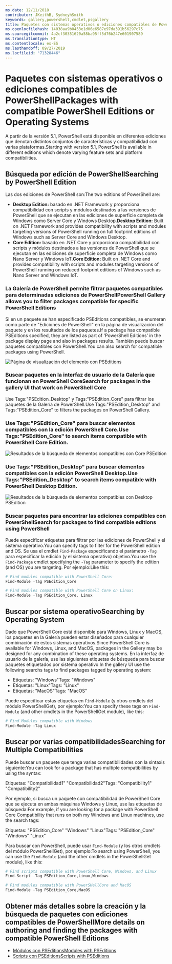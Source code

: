 ```yaml
---
ms.date: 12/11/2018
contributor: JKeithB, SydneyhSmith
keywords: gallery,powershell,cmdlet,psgallery
title: Paquetes con sistemas operativos o ediciones compatibles de PowerShell
ms.openlocfilehash: 14038aa9b0453e1d06e6587e97da391b56297c75
ms.sourcegitcommit: 4a2cf30351620a58ba95ff5d76b247e601907589
ms.translationtype: HT
ms.contentlocale: es-ES
ms.lasthandoff: 09/27/2019
ms.locfileid: "71328446"
---
```

# <a name="packages-with-compatible-powershell-editions-or-operating-systems"></a><span data-ttu-id="023b0-103">Paquetes con sistemas operativos o ediciones compatibles de PowerShell</span><span class="sxs-lookup"><span data-stu-id="023b0-103">Packages with compatible PowerShell Editions or Operating Systems</span></span>

<span data-ttu-id="023b0-104">A partir de la versión 5.1, PowerShell está disponible en diferentes ediciones que denotan distintos conjuntos de características y compatibilidad con varias plataformas.</span><span class="sxs-lookup"><span data-stu-id="023b0-104">Starting with version 5.1, PowerShell is available in different editions which denote varying feature sets and platform compatibilities.</span></span>

## <a name="searching-by-powershell-edition"></a><span data-ttu-id="023b0-105">Búsqueda por edición de PowerShell</span><span class="sxs-lookup"><span data-stu-id="023b0-105">Searching by PowerShell Edition</span></span>

<span data-ttu-id="023b0-106">Las dos ediciones de PowerShell son:</span><span class="sxs-lookup"><span data-stu-id="023b0-106">The two editions of PowerShell are:</span></span>
- <span data-ttu-id="023b0-107">**Desktop Edition:** basado en .NET Framework y proporciona compatibilidad con scripts y módulos destinados a las versiones de PowerShell que se ejecutan en las ediciones de superficie completa de Windows como Server Core y Windows Desktop.</span><span class="sxs-lookup"><span data-stu-id="023b0-107">**Desktop Edition:** Built on .NET Framework and provides compatibility with scripts and modules targeting versions of PowerShell running on full footprint editions of Windows such as Server Core and Windows Desktop.</span></span>
- <span data-ttu-id="023b0-108">**Core Edition:** basado en .NET Core y proporciona compatibilidad con scripts y módulos destinados a las versiones de PowerShell que se ejecutan en las ediciones de superficie completa de Windows como Nano Server y Windows IoT.</span><span class="sxs-lookup"><span data-stu-id="023b0-108">**Core Edition:** Built on .NET Core and provides compatibility with scripts and modules targeting versions of PowerShell running on reduced footprint editions of Windows such as Nano Server and Windows IoT.</span></span>

### <a name="powershell-gallery-allows-you-to-filter-packages-compatible-for-specific-powershell-editions"></a><span data-ttu-id="023b0-109">La Galería de PowerShell permite filtrar paquetes compatibles para determinadas ediciones de PowerShell</span><span class="sxs-lookup"><span data-stu-id="023b0-109">PowerShell Gallery allows you to filter packages compatible for specific PowerShell Editions</span></span>

<span data-ttu-id="023b0-110">Si en un paquete se han especificado PSEditions compatibles, se enumeran como parte de "Ediciones de PowerShell" en la página de visualización del paquete y en los resultados de los paquetes.</span><span class="sxs-lookup"><span data-stu-id="023b0-110">If a package has compatible PSEditions specified, they are listed as part of 'PowerShell Editions' in the package display page and also in packages results.</span></span>
<span data-ttu-id="023b0-111">También puede buscar paquetes compatibles con PowerShell.</span><span class="sxs-lookup"><span data-stu-id="023b0-111">You can also search for compatible packages using PowerShell.</span></span>

![Página de visualización del elemento con PSEditions](../../Images/packagedisplaypagewithpseditions.PNG)

### <a name="search-for-packages-in-the-gallery-ui-that-work-on-powershell-core"></a><span data-ttu-id="023b0-113">Buscar paquetes en la interfaz de usuario de la Galería que funcionan en PowerShell Core</span><span class="sxs-lookup"><span data-stu-id="023b0-113">Search for packages in the gallery UI that work on PowerShell Core</span></span>

<span data-ttu-id="023b0-114">Use Tags:"PSEdition_Desktop" y Tags:"PSEdition_Core" para filtrar los paquetes de la Galería de PowerShell.</span><span class="sxs-lookup"><span data-stu-id="023b0-114">Use Tags:"PSEdition_Desktop" and Tags:"PSEdition_Core" to filters the packages on PowerShell Gallery.</span></span>

### <a name="use-tagspsedition_core-to-search-items-compatible-with-powershell-core-edition"></a><span data-ttu-id="023b0-115">Use Tags:"PSEdition_Core" para buscar elementos compatibles con la edición PowerShell Core.</span><span class="sxs-lookup"><span data-stu-id="023b0-115">Use Tags:"PSEdition_Core" to search items compatible with PowerShell Core Edition.</span></span>

![Resultados de la búsqueda de elementos compatibles con Core PSEdition](../../Images/searchresultswithpseditions.PNG)

### <a name="use-tagspsedition_desktop-to-search-items-compatible-with-powershell-desktop-edition"></a><span data-ttu-id="023b0-117">Use Tags:"PSEdition_Desktop" para buscar elementos compatibles con la edición PowerShell Desktop.</span><span class="sxs-lookup"><span data-stu-id="023b0-117">Use Tags:"PSEdition_Desktop" to search items compatible with PowerShell Desktop Edition.</span></span>

![Resultados de la búsqueda de elementos compatibles con Desktop PSEdition](../../Images/searchresultswithpseditionsdesktop.PNG)

### <a name="search-for-packages-to-find-compatible-editions-using-powershell"></a><span data-ttu-id="023b0-119">Buscar paquetes para encontrar las ediciones compatibles con PowerShell</span><span class="sxs-lookup"><span data-stu-id="023b0-119">Search for packages to find compatible editions using PowerShell</span></span>
<span data-ttu-id="023b0-120">Puede especificar etiquetas para filtrar por las ediciones de PowerShell y el sistema operativo.</span><span class="sxs-lookup"><span data-stu-id="023b0-120">You can specify tags to filter for the PowerShell edition and OS.</span></span>
<span data-ttu-id="023b0-121">Se usa el cmdlet `Find-Package` especificando el parámetro `-Tag` para especificar la edición (y el sistema operativo) objetivo.</span><span class="sxs-lookup"><span data-stu-id="023b0-121">You use the `Find-Package` cmdlet specifying the `-Tag` parameter to specify the edition (and OS) you are targeting.</span></span>
<span data-ttu-id="023b0-122">Por ejemplo:</span><span class="sxs-lookup"><span data-stu-id="023b0-122">Like this:</span></span>

```powershell
# Find modules compatible with PowerShell Core:
Find-Module -Tag PSEdition_Core

# Find modules compatible with PowerShell Core on Linux:
Find-Module -Tag PSEdition_Core, Linux
```

## <a name="searching-by-operating-system"></a><span data-ttu-id="023b0-123">Buscar por sistema operativo</span><span class="sxs-lookup"><span data-stu-id="023b0-123">Searching by Operating System</span></span>

<span data-ttu-id="023b0-124">Dado que PowerShell Core está disponible para Windows, Linux y MacOS, los paquetes en la Galería pueden estar diseñados para cualquier combinación de estos sistemas operativos.</span><span class="sxs-lookup"><span data-stu-id="023b0-124">Since PowerShell Core is available for Windows, Linux, and MacOS, packages in the Gallery may be designed for any combination of these operating systems.</span></span> <span data-ttu-id="023b0-125">En la interfaz de usuario de la galería, use las siguientes etiquetas de búsqueda para buscar paquetes etiquetados por sistema operativo:</span><span class="sxs-lookup"><span data-stu-id="023b0-125">In the gallery UI use the following searchs tags to find packages tagged by operating system:</span></span>

- <span data-ttu-id="023b0-126">Etiquetas: "Windows"</span><span class="sxs-lookup"><span data-stu-id="023b0-126">Tags: "Windows"</span></span>
- <span data-ttu-id="023b0-127">Etiquetas: "Linux"</span><span class="sxs-lookup"><span data-stu-id="023b0-127">Tags: "Linux"</span></span>
- <span data-ttu-id="023b0-128">Etiquetas: "MacOS"</span><span class="sxs-lookup"><span data-stu-id="023b0-128">Tags: "MacOS"</span></span>

<span data-ttu-id="023b0-129">Puede especificar estas etiquetas en `Find-Module` (y otros cmdlets del módulo PowerShellGet), por ejemplo:</span><span class="sxs-lookup"><span data-stu-id="023b0-129">You can specify these tags on `Find-Module` (and other cmdlets in the PowerShellGet module), like this:</span></span>

```powershell
# Find Modules compatible with Windows
Find-Module -Tag Linux
```

## <a name="searching-for-multiple-compatibilities"></a><span data-ttu-id="023b0-130">Buscar por varias compatibilidades</span><span class="sxs-lookup"><span data-stu-id="023b0-130">Searching for Multiple Compatibilities</span></span>

<span data-ttu-id="023b0-131">Puede buscar un paquete que tenga varias compatibilidades con la sintaxis siguiente:</span><span class="sxs-lookup"><span data-stu-id="023b0-131">You can look for a package that has multiple compatibilities by using the syntax:</span></span>

<span data-ttu-id="023b0-132">Etiquetas: "Compatibilidad1" "Compatibilidad2"</span><span class="sxs-lookup"><span data-stu-id="023b0-132">Tags: "Compatibility1" "Compatibility2"</span></span>

<span data-ttu-id="023b0-133">Por ejemplo, si busca un paquete con compatibilidad de PowerShell Core que se ejecuta en ambas máquinas Windows y Linux, use las etiquetas de búsqueda:</span><span class="sxs-lookup"><span data-stu-id="023b0-133">For example, if you are looking for a package with PowerShell Core Compatibility that runs on both my Windows and Linux machines, use the search tags:</span></span>

<span data-ttu-id="023b0-134">Etiquetas: "PSEdition_Core" "Windows" "Linux"</span><span class="sxs-lookup"><span data-stu-id="023b0-134">Tags: "PSEdition_Core" "Windows" "Linux"</span></span>

<span data-ttu-id="023b0-135">Para buscar con PowerShell, puede usar `Find-Module` (y los otros cmdlets del módulo PowerShellGet), por ejemplo:</span><span class="sxs-lookup"><span data-stu-id="023b0-135">To search using PowerShell, you can use the `Find-Module` (and the other cmdlets in the PowerShellGet module), like this:</span></span>

```powershell
# Find scripts compatible with PowerShell Core, Windows, and Linux
Find-Script -Tag PSEdition_Core,Linux,Windows

# Find modules compatible with PowerSHellCore and MacOS
Find-Module -Tag PSEdition_Core,MacOS
```

## <a name="more-details-on-authoring-and-finding-the-packages-with-compatible-powershell-editions"></a><span data-ttu-id="023b0-136">Obtener más detalles sobre la creación y la búsqueda de paquetes con ediciones compatibles de PowerShell</span><span class="sxs-lookup"><span data-stu-id="023b0-136">More details on authoring and finding the packages with compatible PowerShell Editions</span></span>

- [<span data-ttu-id="023b0-137">Módulos con PSEditions</span><span class="sxs-lookup"><span data-stu-id="023b0-137">Modules with PSEditions</span></span>](../../concepts/module-psedition-support.md)
- [<span data-ttu-id="023b0-138">Scripts con PSEditions</span><span class="sxs-lookup"><span data-stu-id="023b0-138">Scripts with PSEditions</span></span>](../../concepts/script-psedition-support.md)
